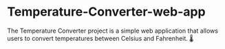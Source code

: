 # Temperature-Converter-web-app
The Temperature Converter project is a simple web application that allows users to convert temperatures between Celsius and Fahrenheit. 🌡️
